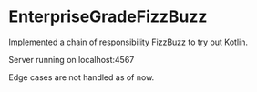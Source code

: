 # EnterpriseGradeFizzBuzz
Implemented a chain of responsibility FizzBuzz to try out Kotlin.

Server running on localhost:4567

Edge cases are not handled as of now.